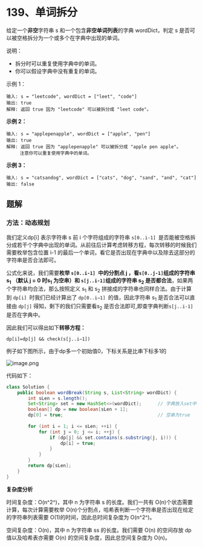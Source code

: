 # 139、单词拆分

给定一个**非空**字符串 s 和一个包含**非空单词列表**的字典 wordDict，判定 s 是否可以被空格拆分为一个或多个在字典中出现的单词。

说明：

- 拆分时可以重复使用字典中的单词。
- 你可以假设字典中没有重复的单词。

示例 1：

```
输入: s = "leetcode", wordDict = ["leet", "code"]
输出: true
解释: 返回 true 因为 "leetcode" 可以被拆分成 "leet code"。
```

**示例 2：**

```
输入: s = "applepenapple", wordDict = ["apple", "pen"]
输出: true
解释: 返回 true 因为 "applepenapple" 可以被拆分成 "apple pen apple"。
     注意你可以重复使用字典中的单词。
```

**示例 3：**

```
输入: s = "catsandog", wordDict = ["cats", "dog", "sand", "and", "cat"]
输出: false
```



## 题解

### 方法：动态规划

我们定义dp[i] 表示字符串 s 前 i 个字符组成的字符串 `s[0..i-1] `是否能被空格拆分成若干个字典中出现的单词。从前往后计算考虑转移方程，每次转移的时候我们需要枚举包含位置 i-1 的最后一个单词，看它是否出现在字典中以及除去这部分的字符串是否合法即可。

公式化来说，我们需要**枚举 `s[0..i-1] `中的分割点 j ，看`s[0..j-1]`组成的字符串 s<sub>1</sub> （默认 j = 0 时s<sub>1</sub> 为空串）和 `s[j..i-1]`组成的字符串 s<sub>2</sub> 是否都合法**，如果两个字符串均合法，那么按照定义 s<sub>1</sub> 和 s<sub>2</sub> 拼接成的字符串也同样合法。由于计算到 `dp[i] `时我们已经计算出了 `dp[0..i−1] `的值，因此字符串 s<sub>1</sub> 是否合法可以直接由 `dp[j]` 得知，剩下的我们只需要看s<sub>2</sub> 是否合法即可,即查字典判断`s[j..i-1]`是否在字典中。

因此我们可以得出如下**转移方程：**

```
dp[i]=dp[j] && check(s[j..i−1])
```

例子如下图所示，由于dp多一个初始值0，下标关系是比串下标多1的

![image.png](https://gitee.com/zero049/MyNoteImages/raw/master/bcef185f09c72fb525855bd56155f4658793d86b0dc4f3de31cace6bd9398c5b-image.png)

代码如下：

```java
class Solution {
    public boolean wordBreak(String s, List<String> wordDict) {
        int sLen = s.length();
        Set<String> set = new HashSet<>(wordDict);		// 字典放入set中，方便查
        boolean[] dp = new boolean[sLen + 1];
        dp[0] = true;									// 空串为true
        
        for (int i = 1; i <= sLen; ++i) {
            for (int j = 0; j <= i; ++j) {
                if (dp[j] && set.contains(s.substring(j, i))) {			//由于dp[i]对应s[0...i-1],这里应取i
                    dp[i] = true;
                }
            }
        }
        return dp[sLen];
    }
}
```

**复杂度分析**

时间复杂度：O(n^2^)，其中 n 为字符串 s 的长度。我们一共有 O(n)个状态需要计算，每次计算需要枚举 O(n)个分割点，哈希表判断一个字符串是否出现在给定的字符串列表需要 O(1)的时间，因此总时间复杂度为 O(n^2^)。

空间复杂度：O(n)，其中 n 为字符串 ss 的长度。我们需要 O(n) 的空间存放 dp 值以及哈希表亦需要 O(n) 的空间复杂度，因此总空间复杂度为 O(n)。

